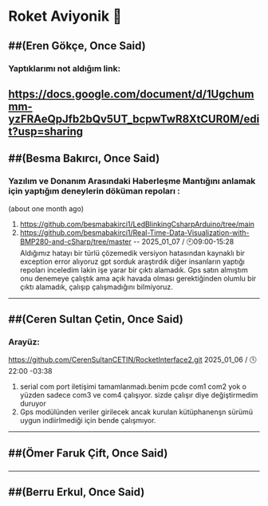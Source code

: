 # Roket Aviyonik 🚀

##(Eren Gökçe, Once Said)
---
### Yaptıklarımı not aldığım link:  
https://docs.google.com/document/d/1Ugchummm-yzFRAeQpJfb2bQv5UT_bcpwTwR8XtCUR0M/edit?usp=sharing
-------
##(Besma Bakırcı, Once Said)
---  
### Yazılım ve Donanım Arasındaki Haberleşme Mantığını anlamak için yaptığım deneylerin döküman repoları :  
(about one month ago)
1. https://github.com/besmabakirci1/LedBlinkingCsharpArduino/tree/main
2. https://github.com/besmabakirci1/Real-Time-Data-Visualization-with-BMP280-and-cSharp/tree/master
--
2025_01_07 / 🕙09:00-15:28 
Aldığımız hatayı bir türlü çözemedik versiyon hatasından kaynaklı bir exception error alıyoruz gpt sorduk araştırdık diğer insanların yaptığı repoları inceledim lakin işe yarar bir çıktı alamadık. Gps satın almıştım onu denemeye çalıştık ama açık havada olması gerektiğinden olumlu bir çıktı alamadık, çalışıp çalışmadığını bilmiyoruz.  
-------
##(Ceren Sultan Çetin, Once Said)
---
### Arayüz:
https://github.com/CerenSultanCETIN/RocketInterface2.git
2025_01_06 / 🕓 22:00 -03:38 
1. serial com port iletişimi tamamlanmadı.benim pcde com1 com2 yok o yüzden sadece com3 ve com4 çalışıyor. sizde çalışır diye değiştirmedim duruyor
2. Gps modülünden veriler girilecek ancak kurulan kütüphanenşn sürümü uygun indiirlmediği için bende çalışmıyor.
-------
##(Ömer Faruk Çift, Once Said)
---
###
-------
##(Berru Erkul, Once Said)
---
###
